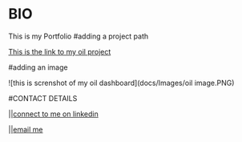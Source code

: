 # BIO
This is my Portfolio
#adding a project path

[This is the link to my oil project]()


#adding an image  

![this is screnshot of my oil dashboard](docs/Images/oil image.PNG)


#CONTACT DETAILS  

||[connect to me on linkedin](https://www.linkedin.com/in/titus-fadayini-1b75a2176/)  

||[email me](mailto:fiyinfadayini@gmail.com)
